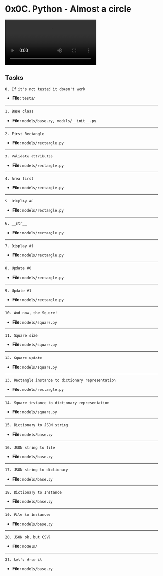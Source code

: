 # 0x0C. Python - Almost a circle

<video src="https://s3.amazonaws.com/intranet-projects-files/holbertonschool-higher-level_programming+/331/giphy.mp4" autoplay loop></video>

## Tasks
```
0. If it's not tested it doesn't work
```
* **File:** `tests/`
---
```
1. Base class
```
* **File:** `models/base.py, models/__init__.py`
---
```
2. First Rectangle
```
* **File:** `models/rectangle.py`
---
```
3. Validate attributes
```
* **File:** `models/rectangle.py`
---
```
4. Area first
```
* **File:** `models/rectangle.py`
---
```
5. Display #0
```
* **File:** `models/rectangle.py`
---
```
6. __str__
```
* **File:** `models/rectangle.py`
---
```
7. Display #1
```
* **File:** `models/rectangle.py`
---
```
8. Update #0
```
* **File:** `models/rectangle.py`
---
```
9. Update #1
```
* **File:** `models/rectangle.py`
---
```
10. And now, the Square!
```
* **File:** `models/square.py`
---
```
11. Square size
```
* **File:** `models/square.py`
---
```
12. Square update
```
* **File:** `models/square.py`
---
```
13. Rectangle instance to dictionary representation
```
* **File:** `models/rectangle.py`
---
```
14. Square instance to dictionary representation
```
* **File:** `models/square.py`
---
```
15. Dictionary to JSON string
```
* **File:** `models/base.py`
---
```
16. JSON string to file
```
* **File:** `models/base.py`
---
```
17. JSON string to dictionary
```
* **File:** `models/base.py`
---
```
18. Dictionary to Instance
```
* **File:** `models/base.py`
---
```
19. File to instances
```
* **File:** `models/base.py`
---
```
20. JSON ok, but CSV?
```
* **File:** `models/`
---
```
21. Let's draw it
```
* **File:** `models/base.py`
